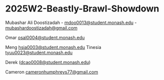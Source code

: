 # 2025W2-Beastly-Brawl-Showdown
Mubashar Ali Doostizadah - mdoo0013@student.monash.edu - mubashardoostizadah@gmail.com

Omar osal0004@student.monash.edu

Meng hsia0003@student.monash.edu
Tinesia tyuu0023@student.monash.edu



Derek (dcao0008@student.monash.edu)


Cameron cameronhumphreys77@gmail.com

